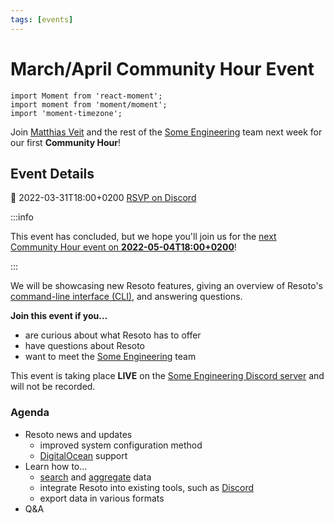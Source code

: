 ```yaml
---
tags: [events]
---
```


# March/April Community Hour Event

```mdx-code-block
import Moment from 'react-moment';
import moment from 'moment/moment';
import 'moment-timezone';
```

Join [Matthias Veit](https://github.com/aquamatthias) and the rest of the [Some Engineering](https://some.engineering) team next week for our first **Community Hour**!

## Event Details

<p className="md-actions">
  <span>📅 <Moment local format="LLLL z" tz={moment.tz.guess()}>2022-03-31T18:00+0200</Moment></span>
  <a href="https://discord.gg/TX4aw99M?event=956602735157989467" target="_blank" rel="noopener noreferrer" className="button button--primary">RSVP on Discord</a>
</p>

:::info

This event has concluded, but we hope you'll join us for the [next Community Hour event on **<Moment local format="LL" tz={moment.tz.guess()}>2022-05-04T18:00+0200</Moment>**](/news/2022/05/03/may-community-hour-event)!

:::

We will be showcasing new Resoto features, giving an overview of Resoto's [command-line interface (CLI)](/docs/reference/cli), and answering questions.

**Join this event if you…**

- are curious about what Resoto has to offer
- have questions about Resoto
- want to meet the [Some Engineering](https://some.engineering) team

This event is taking place **LIVE** on the [Some Engineering Discord server](https://discord.gg/TX4aw99M?event=956602735157989467) and will not be recorded.

### Agenda

- Resoto news and updates
  - improved system configuration method
  - [DigitalOcean](/docs/reference/data-models/digitalocean) support
- Learn how to…
  - [search](/docs/concepts/search) and [aggregate](/docs/reference/search/aggregation) data
  - integrate Resoto into existing tools, such as [Discord](https://discord.com)
  - export data in various formats
- Q&A
